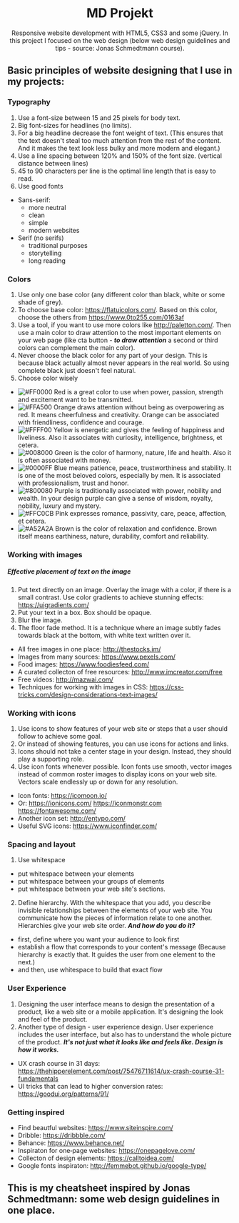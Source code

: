 <div align="center">

# MD Projekt 

Responsive website development with HTML5, CSS3 and some jQuery. In this project I focused on the web design
(below web design guidelines and tips - source: Jonas Schmedtmann course).

</div>

## Basic principles of website designing that I use in my projects:

### Typography

1. Use a font-size between 15 and 25 pixels for body text.
2. Big font-sizes for headlines (no limits).
3. For a big headline decrease the font weight of text.
	(This ensures that the text doesn't steal too much attention from the rest of the content. 
	And it makes the text look less bulky and more modern and elegant.)
4. Use a line spacing between 120% and 150% of the font size. (vertical distance between lines)
5. 45 to 90 characters per line is the optimal line length that is easy to read.
6. Use good fonts
* Sans-serif:
  * more neutral
  * clean
  * simple
  * modern websites
* Serif (no serifs)
  * traditional purposes
  * storytelling
  * long reading

### Colors

1. Use only one base color (any different color than black, white or some shade of grey).
2. To choose base color: https://flatuicolors.com/. Based on this color, choose the others from https://www.0to255.com/0163af
3. Use a tool, if you want to use more colors like http://paletton.com/. Then use a main color to draw attention to the most important elements on your web page (like cta button - ***to draw attention*** a second or third colors can complement the main color).
4. Never choose the black color for any part of your design. This is because black actually almost never appears in the real world.
So using complete black just doesn't feel natural.
5. Choose color wisely
* ![#FF0000](https://placehold.it/15/FF0000/000000?text=+) Red is a great color to use when power, passion, strength and excitement want to be transmitted.
* ![#FFA500](https://placehold.it/15/FFA500/000000?text=+) Orange draws attention without being as overpowering as red. It means cheerfulness and creativity. Orange can be associated with friendliness, confidence and courage.
* ![#FFFF00](https://placehold.it/15/FFFF00/000000?text=+) Yellow is energetic and gives the feeling of happiness and liveliness. Also it associates with curiosity, intelligence, brightness, et cetera.
* ![#008000](https://placehold.it/15/008000/000000?text=+) Green is the color of harmony, nature, life and health. Also it is often associated with money.
* ![#0000FF](https://placehold.it/15/0000FF/000000?text=+) Blue means patience, peace, trustworthiness and stability. It is one of the most beloved colors, especially by men. It is associated with professionalism, trust and honor.
* ![#800080](https://placehold.it/15/800080/000000?text=+) Purple is traditionally associated with power, nobility and wealth. In your design purple can give a sense of wisdom, royalty, nobility, luxury and mystery.
* ![#FFC0CB](https://placehold.it/15/FFC0CB/000000?text=+) Pink expresses romance, passivity, care, peace, affection, et cetera.
* ![#A52A2A](https://placehold.it/15/A52A2A/000000?text=+) Brown is the color of relaxation and confidence. Brown itself means earthiness, nature, durability, comfort and reliability.

### Working with images

##### Effective placement of text on the image
1. Put text directly on an image. Overlay the image with a color, if there is a small contrast. Use color gradients to achieve stunning effects: https://uigradients.com/
2. Put your text in a box. Box should be opaque.
3. Blur the image.
4. The floor fade method. It is a technique where an image subtly fades towards black at the bottom, with white text written over it. <br />
* All free images in one place: http://thestocks.im/ <br />
* Images from many sources: https://www.pexels.com/ <br />
* Food images: https://www.foodiesfeed.com/ <br />
* A curated collecton of free resources: http://www.imcreator.com/free
* Free videos: http://mazwai.com/ <br />
* Techniques for working with images in CSS: https://css-tricks.com/design-considerations-text-images/ <br />

### Working with icons

1. Use icons to show features of your web site or steps that a user should follow to achieve some goal.
2. Or instead of showing features, you can use icons for actions and links.
3. Icons should not take a center stage in your design. Instead, they should play a supporting role.
4. Use icon fonts whenever possible. Icon fonts use smooth, vector images instead of common roster images to display icons on your web site. Vectors scale endlessly up or down for any resolution. <br />
* Icon fonts: https://icomoon.io/  <br />
* Or: https://ionicons.com/ https://iconmonstr.com https://fontawesome.com/ <br />
* Another icon set: http://entypo.com/ <br />
* Useful SVG icons: https://www.iconfinder.com/ <br />

### Spacing and layout

1. Use whitespace
* put whitespace between your elements
* put whitespace between your groups of elements
* put whitespace between your web site's sections.
2. Define hierarchy. With the whitespace that you add, you describe invisible relationships between the elements of your web site. You communicate how the pieces of information relate to one another. <br />
Hierarchies give your web site order. ***And how do you do it?***
* first, define where you want your audience to look first
* establish a flow that corresponds to your content's message (Because hierarchy is exactly that. It guides the user from one element to the next.)
* and then, use whitespace to build that exact flow

### User Experience 

1. Designing the user interface means to design the presentation of a product, like a web site or a mobile application. It's designing the look and feel of the product.
2. Another type of design - user experience design. User experience includes the user interface, but also has to understand the whole picture of the product. ***It's not just what it looks like and feels like. Design is how it works.*** <br />
* UX crash course in 31 days: https://thehipperelement.com/post/75476711614/ux-crash-course-31-fundamentals <br />
* UI tricks that can lead to higher conversion rates: https://goodui.org/patterns/91/ <br />

### Getting inspired

* Find beautful websites: https://www.siteinspire.com/ 
* Dribble: https://dribbble.com/
* Behance: https://www.behance.net/
* Inspiraton for one­‐page websites: https://onepagelove.com/
* Collecton of design elements: https://calltoidea.com/
* Google fonts inspiraton: http://femmebot.github.io/google-type/


## This is my cheatsheet inspired by Jonas Schmedtmann: some web design guidelines in one place.
